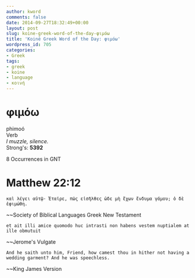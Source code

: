 ```yaml
---
author: kword
comments: false
date: 2014-09-27T18:32:49+00:00
layout: post
slug: koine-greek-word-of-the-day-φιμόω
title: 'Koinē Greek Word of the Day: φιμόω'
wordpress_id: 705
categories:
- Greek
tags:
- greek
- koine
- language
- κοινή
---
```


# φιμόω

phimoó  
Verb  
*I muzzle, silence.*  
Strong's: **5392**  

8 Occurrences in GNT  

# Matthew 22:12

```text
καὶ λέγει αὐτῷ· Ἑταῖρε, πῶς εἰσῆλθες ὧδε μὴ ἔχων ἔνδυμα γάμου; ὁ δὲ ἐφιμώθη.
```
~~Society of Biblical Languages Greek New Testament

```text
et ait illi amice quomodo huc intrasti non habens vestem nuptialem at ille obmutuit
```
~~Jerome's Vulgate

```text
And he saith unto him, Friend, how camest thou in hither not having a wedding garment? And he was speechless.
```
~~King James Version
